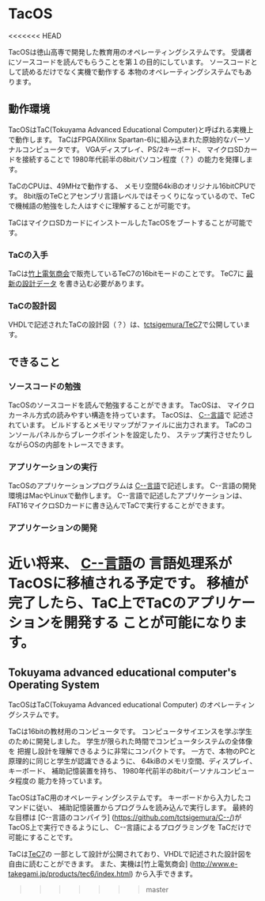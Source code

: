 # TacOS
<<<<<<< HEAD

TacOSは徳山高専で開発した教育用のオペレーティングシステムです。
受講者にソースコードを読んでもらうことを第１の目的にしています。
ソースコードとして読めるだけでなく実機で動作する
本物のオペレーティングシステムでもあります。

## 動作環境
TacOSはTaC(Tokuyama Advanced Educational Computer)と呼ばれる実機上で動作します。
TaCはFPGA(Xilinx Spartan-6)に組み込まれた原始的なパーソナルコンピュータです。
VGAディスプレイ、PS/2キーボード、
マイクロSDカードを接続することで
1980年代前半の8bitパソコン程度（？）の能力を発揮します。

TaCのCPUは、49MHzで動作する、
メモリ空間64kiBのオリジナル16bitCPUです。
8bit版のTeCとアセンブリ言語レベルではそっくりになっているので、TeCで機械語の勉強をした人はすぐに理解することが可能です。

TaCはマイクロSDカードにインストールしたTacOSをブートすることが可能です。

### TaCの入手
TaCは[竹上電気商会](http://www.e-takegami.jp/)で販売しているTeC7の16bitモードのことです。
TeC7に
[最新の設計データ](https://github.com/tctsigemura/TeC7)
を書き込む必要があります。

### TaCの設計図
VHDLで記述されたTaCの設計図（？）は、[tctsigemura/TeC7](https://github.com/tctsigemura/TeC7)で公開しています。

## できること
### ソースコードの勉強
TacOSのソースコードを読んで勉強することができます。
TacOSは、
マイクロカーネル方式の読みやすい構造を持っています。
TacOSは、
[C--言語](https://github.com/tctsigemura/C--)で
記述されています。
ビルドするとメモリマップがファイルに出力されます。
TaCのコンソールパネルからブレークポイントを設定したり、
ステップ実行させたりしながらOSの内部をトレースできます。

### アプリケーションの実行
TacOSのアプリケーションプログラムは
[C--言語](https://github.com/tctsigemura/C--)で記述します。
C--言語の開発環境はMacやLinuxで動作します。
C--言語で記述したアプリケーションは、
FAT16マイクロSDカードに書き込んでTaCで実行することができます。

### アプリケーションの開発
近い将来、
[C--言語](https://github.com/tctsigemura/C--)の
言語処理系がTacOSに移植される予定です。
移植が完了したら、TaC上でTaCのアプリケーションを開発する
ことが可能になります。
=======
Tokuyama advanced educational computer's Operating System
---
TacOSはTaC(Tokuyama Advanced educational Computer)
のオペレーティングシステムです。

TaCは16bitの教材用のコンピュータです。
コンピュータサイエンスを学ぶ学生のために開発しました。
学生が限られた時間でコンピュータシステムの全体像を
把握し設計を理解できるように非常にコンパクトです。
一方で、本物のPCと原理的に同じと学生が認識できるように、
64kiBのメモリ空間、ディスプレイ、キーボード、
補助記憶装置を持ち、
1980年代前半の8bitパーソナルコンピュータ程度の
能力を持っています。

TacOSはTaC用のオペレーティングシステムです。
キーボードから入力したコマンドに従い、
補助記憶装置からプログラムを読み込んで実行します。
最終的な目標は
[C--言語のコンパイラ]
(https://github.com/tctsigemura/C--/)が
TacOS上で実行できるようにし、
C--言語によるプログラミングを
TaCだけで可能にすることです。

TaCは[TeC7](https://github.com/tctsigemura/Tec7/)の
一部として設計が公開されており、VHDLで記述された設計図を
自由に読むことができます。
また、実機は[竹上電気商会]
(http://www.e-takegami.jp/products/tec6/index.html)
から入手できます。
>>>>>>> master
